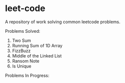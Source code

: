 # leet-code
A repository of work solving common leetcode problems.

Problems Solved:

1. Two Sum
2. Running Sum of 1D Array
3. FizzBuzz
4. Middle of the Linked List
5. Ransom Note
6. Is Unique

Problems In Progress:
